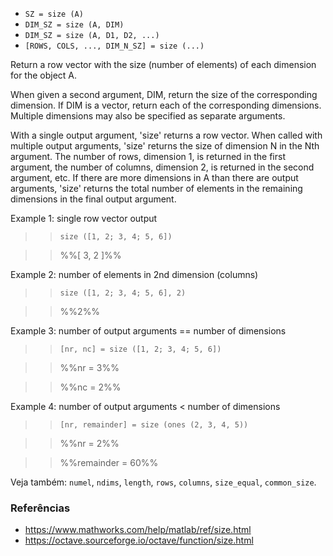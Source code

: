 * `SZ = size (A)`
* `DIM_SZ = size (A, DIM)`
* `DIM_SZ = size (A, D1, D2, ...)`
* `[ROWS, COLS, ..., DIM_N_SZ] = size (...)`

Return a row vector with the size (number of elements) of each
dimension for the object A.

When given a second argument, DIM, return the size of the
corresponding dimension.  If DIM is a vector, return each of the
corresponding dimensions.  Multiple dimensions may also be
specified as separate arguments.

With a single output argument, 'size' returns a row vector.  When
called with multiple output arguments, 'size' returns the size of
dimension N in the Nth argument.  The number of rows, dimension 1,
is returned in the first argument, the number of columns, dimension
2, is returned in the second argument, etc.  If there are more
dimensions in A than there are output arguments, 'size' returns the
total number of elements in the remaining dimensions in the final
output argument.

Example 1: single row vector output

>> `size ([1, 2; 3, 4; 5, 6])`

>> %%[ 3, 2 ]%%

Example 2: number of elements in 2nd dimension (columns)

>> `size ([1, 2; 3, 4; 5, 6], 2)`

>> %%2%%

Example 3: number of output arguments == number of dimensions

>> `[nr, nc] = size ([1, 2; 3, 4; 5, 6])`

>> %%nr = 3%%

>> %%nc = 2%%

Example 4: number of output arguments < number of dimensions

>> `[nr, remainder] = size (ones (2, 3, 4, 5))`

>> %%nr = 2%%

>> %%remainder = 60%%

Veja também: `numel`, `ndims`, `length`, `rows`, `columns`, `size_equal`,
`common_size`.

### Referências

* https://www.mathworks.com/help/matlab/ref/size.html
* https://octave.sourceforge.io/octave/function/size.html
